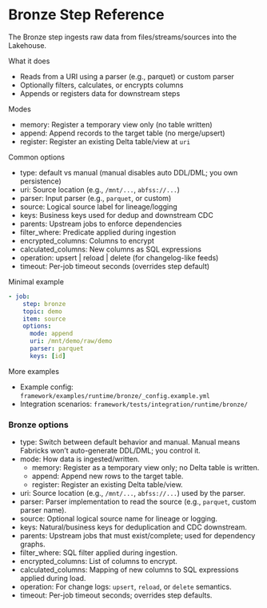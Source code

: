 # Bronze Step Reference

The Bronze step ingests raw data from files/streams/sources into the Lakehouse.

What it does
- Reads from a URI using a parser (e.g., parquet) or custom parser
- Optionally filters, calculates, or encrypts columns
- Appends or registers data for downstream steps

Modes
- memory: Register a temporary view only (no table written)
- append: Append records to the target table (no merge/upsert)
- register: Register an existing Delta table/view at `uri`

Common options
- type: default vs manual (manual disables auto DDL/DML; you own persistence)
- uri: Source location (e.g., `/mnt/...`, `abfss://...`)
- parser: Input parser (e.g., `parquet`, or custom)
- source: Logical source label for lineage/logging
- keys: Business keys used for dedup and downstream CDC
- parents: Upstream jobs to enforce dependencies
- filter_where: Predicate applied during ingestion
- encrypted_columns: Columns to encrypt
- calculated_columns: New columns as SQL expressions
- operation: upsert | reload | delete (for changelog-like feeds)
- timeout: Per-job timeout seconds (overrides step default)

Minimal example
```yaml
- job:
    step: bronze
    topic: demo
    item: source
    options:
      mode: append
      uri: /mnt/demo/raw/demo
      parser: parquet
      keys: [id]
```

More examples
- Example config: `framework/examples/runtime/bronze/_config.example.yml`
- Integration scenarios: `framework/tests/integration/runtime/bronze/`


### Bronze options

- type: Switch between default behavior and manual. Manual means Fabricks won’t auto-generate DDL/DML; you control it.
- mode: How data is ingested/written.
  - memory: Register as a temporary view only; no Delta table is written.
  - append: Append new rows to the target table.
  - register: Register an existing Delta table/view.
- uri: Source location (e.g., `/mnt/...`, `abfss://...`) used by the parser.
- parser: Parser implementation to read the source (e.g., `parquet`, custom parser name).
- source: Optional logical source name for lineage or logging.
- keys: Natural/business keys for deduplication and CDC downstream.
- parents: Upstream jobs that must exist/complete; used for dependency graphs.
- filter_where: SQL filter applied during ingestion.
- encrypted_columns: List of columns to encrypt.
- calculated_columns: Mapping of new columns to SQL expressions applied during load.
- operation: For change logs: `upsert`, `reload`, or `delete` semantics.
- timeout: Per-job timeout seconds; overrides step defaults.
